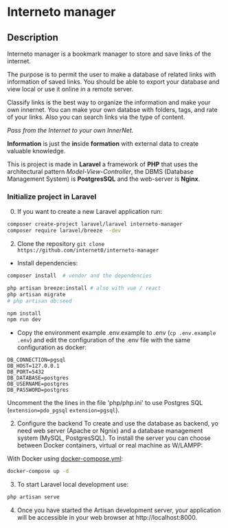 # Interneto manager

## Description
Interneto manager is a bookmark manager to store and save links of the internet.

The purpose is to permit the user to make a database of related links with information of saved links. You should be able to export your database and view local or use it online in a remote server.

Classify links is the best way to organize the information and make your own innernet. You can make your own databse with folders, tags, and rate of your links. Also you can search links via the type of content.

*Pass from the Internet to your own InnerNet.*

**Information** is just the **in**side **formation** with external data to create valuable knowledge.

This is project is made in **Laravel** a framework of **PHP** that uses the architectural pattern *Model-View-Controller*, the DBMS (Database Management System) is **PostgresSQL** and the web-server is **Nginx**.

### Initialize project in Laravel

0. If you want to create a new Laravel application run:
```sh
composer create-project laravel/laravel interneto-manager
composer require laravel/breeze --dev
```

2. Clone the repository `git clone https://github.com/internet0/interneto-manager`

- Install dependencies:
```sh
composer install  # vendor and the dependencies

php artisan breeze:install # also with vue / react 
php artisan migrate
# php artisan db:seed

npm install
npm run dev
```

- Copy the environment example .env.example to .env (`cp .env.example .env`) and edit the configuration of the .env file with the same configuration as docker:
```
DB_CONNECTION=pgsql
DB_HOST=127.0.0.1
DB_PORT=5432
DB_DATABASE=postgres
DB_USERNAME=postgres
DB_PASSWORD=postgres
```
Uncomment the the lines in the file 'php/php.ini' to use Postgres SQL (`extension=pdo_pgsql` `extension=pgsql`).

2. Configure the backend
To create and use the database as backend, yo need web server (Apache or Ngnix) and a database management system (MySQL, PostgresSQL). To install the server you can choose between Docker containers, virtual or real machine as W/LAMPP:

With Docker using [docker-compose.yml](docker-compose.yml):
```bash
docker-compose up -d
```

3. To start Laravel local development use:
```sh
php artisan serve
```

4. Once you have started the Artisan development server, your application will be accessible in your web browser at http://localhost:8000. 
